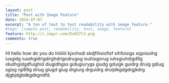 ```yaml
---
layout: post
title: "Post with Image Feature"
date: 2016-07-07
excerpt: "A ton of text to test readability with image feature."
#tags: [sample post, readability, test, image, feature]
feature: http://i.imgur.com/Ds6S7lJ.png
comments: true
---
```

HI hello how do you do  hiiiiiiii kjxvhsdi skdjfihsiofisf sihfoisigs sigoisoihg iusgidg iusehgidrigdirghdrigodrugog isuhisgorug iuhsgiuhdigd9g idudhgidgdfuighid diugidhgss gidugiurygs giudg gduigk guidrg druig gdiug sgisg rgi89g driug giugd giug drgiurg drguidrg druijdkgdgdrgjkdrg djgbjdgbdkgdkgndfd.


